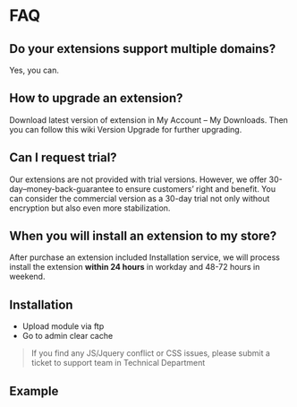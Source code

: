 FAQ
====================

Do your extensions support multiple domains?
-------------------------------------------

Yes, you can.

How to upgrade an extension?
------------

Download latest version of extension in My Account – My Downloads. Then you can follow this wiki Version Upgrade for further upgrading.

Can I request trial?
-------------

Our extensions are not provided with trial versions. However, we offer 30-day–money-back-guarantee to ensure customers’ right and benefit. You can consider the commercial version as a 30-day trial not only without encryption but also even more stabilization.

When you will install an extension to my store?
-----------------------------------------------

After purchase an extension included Installation service, we will process install the extension **within 24 hours** in workday and 48-72 hours in weekend.

Installation
-----------------------------------------------

* Upload module via ftp
* Go to admin clear cache

> If you find any JS/Jquery conflict or CSS issues, please submit a ticket to support team in Technical Department

Example
-----------------------------------------------